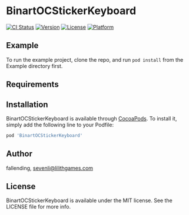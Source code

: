 # BinartOCStickerKeyboard

[![CI Status](https://img.shields.io/travis/fallending/BinartOCStickerKeyboard.svg?style=flat)](https://travis-ci.org/fallending/BinartOCStickerKeyboard)
[![Version](https://img.shields.io/cocoapods/v/BinartOCStickerKeyboard.svg?style=flat)](https://cocoapods.org/pods/BinartOCStickerKeyboard)
[![License](https://img.shields.io/cocoapods/l/BinartOCStickerKeyboard.svg?style=flat)](https://cocoapods.org/pods/BinartOCStickerKeyboard)
[![Platform](https://img.shields.io/cocoapods/p/BinartOCStickerKeyboard.svg?style=flat)](https://cocoapods.org/pods/BinartOCStickerKeyboard)

## Example

To run the example project, clone the repo, and run `pod install` from the Example directory first.

## Requirements

## Installation

BinartOCStickerKeyboard is available through [CocoaPods](https://cocoapods.org). To install
it, simply add the following line to your Podfile:

```ruby
pod 'BinartOCStickerKeyboard'
```

## Author

fallending, sevenli@lilithgames.com

## License

BinartOCStickerKeyboard is available under the MIT license. See the LICENSE file for more info.
